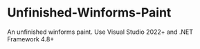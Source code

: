 # Unfinished-Winforms-Paint
An unfinished winforms paint. Use Visual Studio 2022+ and .NET Framework 4.8+
